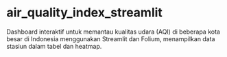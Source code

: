 # air_quality_index_streamlit
Dashboard interaktif untuk memantau kualitas udara (AQI) di beberapa kota besar di Indonesia menggunakan Streamlit dan Folium, menampilkan data stasiun dalam tabel dan heatmap.
